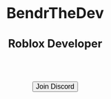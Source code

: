 <!DOCTYPE html>
<html>
<head>
  <link rel="stylesheet" href="style.css">
<title>Greegy Gang</title>
<style>
  body {
    background-image: url('bacground.jpg');
    background-repeat: no-repeat;
    background-attachment: fixed;
    background-size: cover;
  }
  </style>
  <style>
    h1 {
      text-shadow: 0 0 3px #fff;
    }
    </style>
    <style>
      h2 {
        text-shadow: 0 0 3px #fff;
      }
      </style>
      <style>
        .container {
          position: relative;
          width: 100%;
          max-width: 400px;
        }
</style>

</head>
<body>
<center>
</br>
</br></br>
</br>
</br>
</br>
</br>
</br>
 <strong> <big><h1>BendrTheDev</h1></big></strong>
  <strong><big><h2>Roblox Developer</h2></big></strong>
</br>
</br>
</br>


<a href="https://discord.gg/cMTYrww3aJ" target="_blank">
  <button class="button">
    <big>Join Discord</big>
  </button>
  </a>
</body>
</html>
